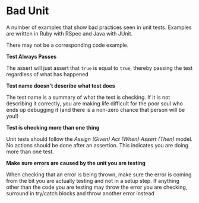 # Bad Unit

A number of examples that show bad practices seen in unit tests.
Examples are written in Ruby with RSpec and Java with JUnit.

There may not be a corresponding code example.

**Test Always Passes**

  The assert will just assert that `true` is equal to `true`, thereby passing the test regardless of what has happened

**Test name doesn't describe what test does**

  The test name is a summary of what the test is checking.
If it is not describing it correctly, you are making life difficult for the poor soul who ends up debugging it (and there is a non-zero chance that person will be you!)

**Test is checking more than one thing**

  Unit tests should follow the *Assign (Given)* *Act (When)* *Assert (Then)* model.
No actions should be done after an assertion. This indicates you are doing more than one test. 

**Make sure errors are caused by the unit you are testing**

  When checking that an error is being thrown, make sure the error is coming from the bit you are actually testing and not in a setup step.
If anything other than the code you are testing may throw the error you are checking, surround in try/catch blocks and throw another error instead


